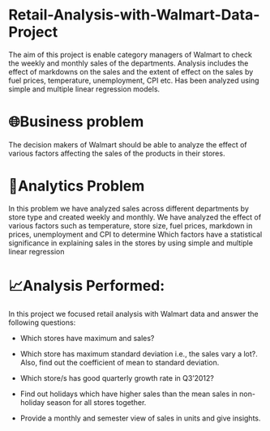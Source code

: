# Retail-Analysis-with-Walmart-Data-Project

The aim of this project is enable category managers of Walmart to check the weekly and monthly sales of the departments. Analysis includes the effect of markdowns on the sales and the extent of effect on the sales by fuel prices, temperature, unemployment, CPI etc. Has been analyzed using simple and multiple linear regression models.

# 🌐Business problem

The decision makers of Walmart should be able to analyze the effect of various factors affecting the sales of the products in their stores.

# 📝Analytics Problem

In this problem we have analyzed sales across different departments by store type and created weekly and monthly. We have analyzed the effect of various factors such as temperature, store size, fuel prices, markdown in prices, unemployment and CPI to determine Which factors have a statistical significance in explaining sales in the stores by using simple and multiple linear regression

# 📈Analysis Performed:

In this project we focused retail analysis with Walmart data and answer the following questions:

- Which stores have maximum and sales?

- Which store has maximum standard deviation i.e., the sales vary a lot?. Also, find out the coefficient of mean to standard deviation.

- Which store/s has good quarterly growth rate in Q3’2012?

- Find out holidays which have higher sales than the mean sales in non-holiday season for all stores together.

- Provide a monthly and semester view of sales in units and give insights.



